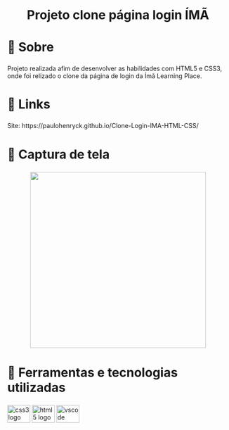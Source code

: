 <h1 align="center">Projeto clone página login ÍMÃ</h1>

###

<h1 align="left">🎯 Sobre</h1>

###

<p align="left">Projeto realizada afim de desenvolver as habilidades com HTML5 e CSS3, onde foi relizado o clone da página de login da Ímã Learning Place.</p>

###

<h1 align="left">🔗 Links</h1>

###

<p align="left">Site: https://paulohenryck.github.io/Clone-Login-IMA-HTML-CSS/</p>

###

<h1 align="left">📸 Captura de tela</h1>

###

<div align="center">
  <img height="400" src="https://i.ibb.co/hZVJb0n/cloneimaa.png"  />
</div>

###

<h1 align="left">🚀 Ferramentas e tecnologias utilizadas</h1>

###

<div align="left">
  <img src="https://cdn.jsdelivr.net/gh/devicons/devicon/icons/css3/css3-original.svg" height="40" width="52" alt="css3 logo"  />
  <img src="https://cdn.jsdelivr.net/gh/devicons/devicon/icons/html5/html5-original.svg" height="40" width="52" alt="html5 logo"  />
  <img src="https://cdn.jsdelivr.net/gh/devicons/devicon/icons/vscode/vscode-original.svg" height="40" width="52" alt="vscode logo"  />
</div>

###